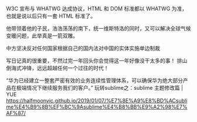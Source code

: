


W3C 宣布与 WHATWG 达成协议，HTML 和 DOM 标准都以 WHATWG 为准，也就是说以后只有一套 HTML 标准了。

他带领着他的子民，浩浩荡荡的南下，统一维斯特洛的同时，又可以解决全球气候变暖问题，此举真是一箭双雕。

中方坚决反对任何国家根据自己的国内法对中国的实体实施单边制裁

写日记真的很重要，不然过完一年回头你会觉得这一年好像没干太多的事！
排山倒海式冲锋，远远超越任何一个过往的时代！

“华为已经建立一整套严密有效的业务连续性管理体系，可以确保华为绝大部分产品在极端情况下继续服务我们的客户。”
玩转sublime之：sublime 主题修改篇 | YUE
https://halfmoonvic.github.io/2019/01/07/%E7%8E%A9%E8%BD%ACsublime%E4%B9%8B%EF%BC%9Asublime%E4%B8%BB%E9%A2%98%E7%AF%87/

<!--stackedit_data:
eyJoaXN0b3J5IjpbLTk1ODcyMTI3MiwtMTkxMzkxOTQ5N119
-->